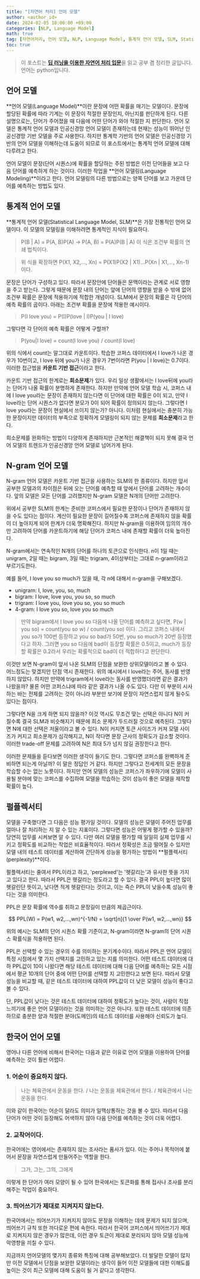 ```yaml
---
title: "[자연어 처리] 언어 모델"
author: <author_id>
date: 2024-02-05 18:00:00 +09:00
categories: [NLP, Language Model]
math: true
tag: [자연어처리, 언어 모델, NLP, Language Model, 통계적 언어 모델, SLM, Statistical Language Model, N-gram, 펄플렉서티, Perplexity]
toc: true
---
```


> 이 포스트는 [**딥 러닝을 이용한 자연어 처리 입문**](https://wikidocs.net/book/2155)을 읽고 공부 겸 정리한 글입니다. 언어는 python입니다.

## 언어 모델

**언어 모델(Language Model)**이란 문장에 어떤 확률을 매기는 모델이다. 문장에 할당된 확률에 따라 기계는 이 문장이 적절한 문장인지, 아닌지를 판단하게 된다. 다른 설명으로는, 단어가 주어졌을 때 다음에 어떤 단어가 와야 적절한 지 판단한다. 언어 모델은 통계적 언어 모델과 인공신경망 언어 모델이 존재하는데 현재는 성능이 뛰어난 인공신경망 기반 모델을 주로 사용한다. 하지만 통계학 기반의 언어 모델은 인공신경망 기반의 언어 모델을 이해하는데 도움이 되므로 이 포스트에서는 통계적 언어 모델에 대해 다루려고 한다.

언어 모델이 문장(단어 시퀀스)에 확률을 할당하는 주된 방법은 이전 단어들을 보고 다음 단어를 예측하게 하는 것이다. 이러한 작업을 **언어 모델링(Language Modeling)**이라고 한다. 언어 모델링의 다른 방법으로는 양쪽 단어를 보고 가운데 단어를 예측하는 방법도 있다.

## 통계적 언어 모델

**통계적 언어 모델(Statistical Language Model, SLM)**은 가장 전통적인 언어 모델이다. 이 모델의 모델링을 이해하려면 통계적인 지식이 필요하다.

> P(B \| A) = P(A, B)P(A) -> P(A, B) = P(A)P(B \| A) 이 식은 조건부 확률의 연쇄 법칙이다.

> 위 식을 확장하면 P(X1, X2,..., Xn) = P(X1)P(X2 \| X1)...P(Xn \| X1,..., Xn-1)이다.

문장은 단어가 구성하고 있다. 따라서 문장안에 단어들은 문맥이라는 관계로 서로 영향을 주고 받는다. 그렇게 때문에 문장 내의 단어는 앞에 단어의 영향을 받을 수 밖에 없어 조건부 확률은 문장에 적용하기에 적합한 개념이다. SLM에서 문장의 확률은 각 단어의 예측 확률의 곱이다. 아래는 조건부 확률을 문장에 적용한 예시이다.

> P(I love you) = P(I)P(love \| I)P(you \| I love)

그렇다면 각 단어의 예측 확률은 어떻게 구할까?

> P(you\|I love) = count(I love you) / count(I love)

위의 식에서 count는 말그대로 카운트이다. 학습한 코퍼스 데이터에서 I love가 나온 경우가 10번이고, I love 뒤에 you가 나온 경우가 7번이라면 P(you \| I love)는 0.7이다. 이러한 접근법을 **카운트 기반 접근**이라고 한다.

카운트 기반 접근의 한계로는 **희소문제**가 있다. 우리 일상 생활에서는 I love뒤에 you라는 단어가 나올 확률이 분명하게 존재한다. 하지만 만약에 언어 모델 학습 시, 코퍼스 내에  I love you라는 문장이 존재하지 않는다면 이 단어에 대한 확률은 0이 되고, 만약 I love라는 단어 시퀀스가 없다면 분모가 0이 되어 확률이 정의되지 않는다. 그렇다면 I love you라는 문장이 현실에서 쓰이지 않는가? 아니다. 이처럼 현실에서는 충분히 가능한 문장이지만 데이터의 부족으로 정확하게 모델링이 되지 않는 문제를 **희소문제**라고 한다.

희소문제를 완화하는 방법이 다양하게 존재하지만 근본적인 해결책이 되지 못해 결국 언어 모델의 트렌드가 인공신경망 언어 모델로 넘어가게 된다.

## N-gram 언어 모델

N-gram 언어 모델은 카운트 기반 접근을 사용하는 SLM의 한 종류이다. 하지만 앞서 공부한 모델과의 차이점은 뒤에 오는 단어를 예측할 때 앞에서 단어를 고려하는 개수이다. 앞의 모델은 모든 단어를 고려했지만 N-gram 모델은 N개의 단어만 고려한다.

위에서 공부한 SLM의 한계는 준비한 코퍼스에서 필요한 문장이나 단어가 존재하지 않을 수도 있다는 점이다. 계산이 필요한 문장이 길어질수록 코퍼스에 존재하지 않을 확률이 더 높아지게 되어 한계가 더욱 명확해진다. 하지만 N-gram을 이용하여 임의의 개수만 고려하여 단어를 카운트하기에 해당 단어가 코퍼스 내에 존재할 확률이 더욱 높아진다.

N-gram에서는 연속적인 N개의 단어를 하나의 토큰으로 인식한다. n이 1일 때는 unigram, 2일 때는 bigram, 3일 때는 trigram, 4이상부터는 그대로 n-gram이라고 부르기도한다.

예를 들어, I love you so much가 있을 때, 각 n에 대해서 n-gram을 구해보겠다.
- unigram: I, love, you, so, much
- bigram: I love, love you, you so, so much
- trigram: I love you, love you so, you so much
- 4-gram: I love you so, love you so much

> 만약 bigram에서 I love you so 다음에 나올 단어를 예측하고 싶다면, P(w \| you so) = count(you so w) / count(you so) 이다. 그리고 코퍼스 내에서 you so가 100번 등장하고 you so bad가 50번, you so much가 20번 등장했다고 하자. 그러면 you so 다음에 bad이 등장할 확률은 0.5이고, much가 등장할 확률은 0.2라서 우리는 확률적으로 bad이 더 적합하다고 판단한다.

이것만 보면 N-gram이 앞서 나온 SLM의 단점을 보완한 상위모델이라고 볼 수 있다. 어느정도는 맞겠지만 단점 역시 존재한다. 위의 예시에서 I love라는 주어, 동사를 반영하지 않았다. 하지만 만약에 trigram에서 love라는 동사를 반영했더라면 같은 결과가 나왔을까? 물론 어떤 코퍼스냐에 따라 같은 결과가 나올 수도 있다. 다만 이 부분이 시사하는 바는 전체를 고려하는 것이 아니라 부분만 보기에 문장이 자연스럽지 않게 될수도 있다는 점이다.

그렇다면 N을 크게 하면 되지 않을까? 이것 역시도 무조건 맞는 선택은 아니다 N이 커질수록 결국 SLM과 비슷해지기 때문에 희소 문제가 두드러질 것으로 예측된다. 그렇다면 N에 대한 선택은 저울이라고 볼 수 있다. N이 커지면 토큰 사이즈가 커져 모델 사이즈가 커지고 희소문제가 심각해지고, N이 작다면 문장 근사의 정확도가 감소할 것이다. 이러한 trade-off 문제를 고려하여 N은 최대 5가 넘지 않길 권장한다고 한다.

이러한 문제들을 듣다보면 이러한 생각이 들기도 한다. 그렇다면 코퍼스를 완벽하게 준비하면 되는게 아닐까? 이 말은 정답인 거 같다. 하지만 그렇다고 전세계의 모든 문장을 학습할 수는 없는 노릇이다. 하지만 언어 모델의 성능은 코퍼스가 좌우하기에 모델이 사용될 분야에 맞는 코퍼스를 수집하여 모델을 학습하는 것이 성능이 좋은 모델을 제작할 확률이 높다.

## 펄플렉서티

모델을 구축했다면 그 다음은 성능 평가일 것이다. 모델의 성능은 모델이 주어진 업무를 얼마나 잘 처리하는 지 알 수 있는 지표이다. 그렇다면 성능은 어떻게 평가할 수 있을까? 당연히 업무를 시켜보면 알 수 있다. 다만 여러 모델을 평가할 때 일일히 실제 업무를 시키고 정확도를 비교하는 작업은 비효율적이다. 따라서 정확성은 조금 떨어질 수 있지만 모델 내의 테스트 데이터를 계산하여 간단하게 성능을 평가하는 방법이 **펄플렉서티(perplexity)**이다.

펄플렉서티는 줄여서 PPL이라고 하고, 'perplexed'는 '헷갈리는'과 유사한 뜻을 가지고 있다고 한다. 따라서 PPL은 헷갈리는 정도라고 할 수 있다. 결국 PPL이 높다면 많이 헷갈린단 뜻이고, 낮다면 적게 헷갈린다는 것이고, 이는 즉슨 PPL이 낮을수록 성능이 좋다는 것을 의미한다.

PPL은 문장 확률에 역수를 취하고 문장길이 만큼의 제곱근이다.

$$ PPL(W) = P(w1, w2,...,wn)^{-1/N} = \sqrt[n]{1 \over P(w1, w2,...,wn)} $$

위의 예시는 SLM의 단어 시퀀스 확률 기준이고, N-gram이라면 N-gram의 단어 시퀀스 확률식을 적용하면 된다.

PPL은 선택할 수 있는 경우의 수를 의미하는 분기계수이다. 따라서 PPL은 언어 모델이 특정 시점에서 몇 가지 선택지를 고민하고 있는 지를 의미한다. 어떤 테스트 데이터에 대하 PPL값이 10이 나왔다면 해당 테스트 데이터에 대해 다음 단어를 예측하는 모든 시점에서 평균 10개의 단어 중에 어떤 단어를 선택할 지 고민한다고 보면 된다. 따라서 모델 성능을 비교할 때, 같은 테스트 데이터에 대하여 PPL값이 더 낮은 모델이 성능이 좋다고 볼 수 있다.

단, PPL값이 낮다는 것은 테스트 데이터에 대하여 정확도가 높다는 것이, 사람이 직접 느끼기에 좋은 언어 모델이라는 것을 의미하는 것은 아니다. 또한 테스트 데이터에 의존하므로 충분한 양과 적절한 분야(도메인)의 테스트 데이터를 사용해야 신뢰도가 높다.

## 한국어 언어 모델

영어나 다른 언어에 비해서 한국어는 다음과 같은 이유로 언어 모델을 이용하여 단어를 예측하는 것이 훨씬 어렵다.

### 1. 어순이 중요하지 않다.
> 나는 체육관에서 운동을 한다. / 나는 운동을 체육관에서 한다. / 체육관에서 나는 운동을 한다.

이와 같이 한국어는 어순이 달라도 의미가 일맥상통하는 것을 볼 수 있다. 따라서 다음 단어가 어떤 것이 등장해도 어색하지 않아 다음 단어를 예측하는 것이 더욱 어렵다.

### 2. 교착어이다.
한국어에는 영어에서는 존재하지 않는 조사라는 품사가 있다. 이는 주어나 목적어에 붙어서 문장을 자연스럽게 만들어주는 역할을 한다.
> 그가, 그는, 그의, 그에게

이렇게 한 단어가 여러 모양이 될 수 있어 한국에서는 토큰화를 통해 접사나 조사를 분리해주는 작업이 중요하다.

### 3. 띄어쓰기가 제대로 지켜지지 않는다.
한국어에서는 띄어쓰기가 지켜지지 않아도 문장을 이해하는 데에 문제가 되지 않으며, 띄어쓰기 규칙 또한 까다로운 편에 속한다. 따라서 한국어 코퍼스에서 띄어쓰기가 제대로 지켜지지 않은 경우가 많은데, 이런 경우 토큰이 제대로 분리되지 않아 모델 성능에 악영향을 끼칠 수 있다.




지금까지 언어모델의 몇가지 종류와 특징에 대해 공부해보았다. 더 발달한 모델이 많지만 이전 모델에서 단점을 보완한 모델이라는 생각이 들어 이전 모델들에 대한 이해도를 높이는 것이 최근 모델에 대해 도움이 될 거 같다고 생각한다.